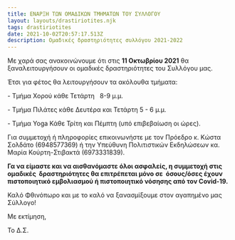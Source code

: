 ```yaml
---
title: ΕΝΑΡΞΗ ΤΩΝ ΟΜΑΔΙΚΩΝ ΤΜΗΜΑΤΩΝ ΤΟΥ ΣΥΛΛΟΓΟΥ
layout: layouts/drastiriotites.njk
tags: drastiriotites
date: 2021-10-02T20:57:17.513Z
description: Ομαδικές δραστηριότητες συλλόγου 2021-2022
---
```

<!--StartFragment-->

Με χαρά σας ανακοινώνουμε ότι στις **11 Οκτωβρίου 2021** θα ξαναλειτουργήσουν οι ομαδικές δραστηριότητες του Συλλόγου μας. 

Έτσι για φέτος θα λειτουργήσουν τα ακόλουθα τμήματα:

\- Τμήμα Χορού κάθε Τετάρτη   8-9 μ.μ.

\- Τμήμα Πιλάτες κάθε Δευτέρα και Τετάρτη 5 - 6 μ.μ.   

\- Τμήμα Yoga Κάθε Τρίτη και Πέμπτη (υπό επιβεβαίωση οι ώρες).

Για συμμετοχή ή πληροφορίες επικοινωνήστε με τον Πρόεδρο κ. Κώστα Σολδάτο (6948577369) ή την Υπεύθυνη Πολιτιστικών Εκδηλώσεων κα. Μαρία Κούρτη-Στιβακτά (6973331839).

**Γα να είμαστε και να αισθανόμαστε όλοι ασφαλείς, η συμμετοχή στις ομαδικές  δραστηριότητες θα επιτρέπεται μόνο σε  όσους/όσες έχουν πιστοποιητικό εμβολιασμού ή πιστοποιητικό νόσησης από τον Covid-19.**

Καλό Φθινόπωρο και με το καλό να ξανασμίξουμε στον αγαπημένο μας Σύλλογο!

Με εκτίμηση,

Το Δ.Σ.

<!--EndFragment-->